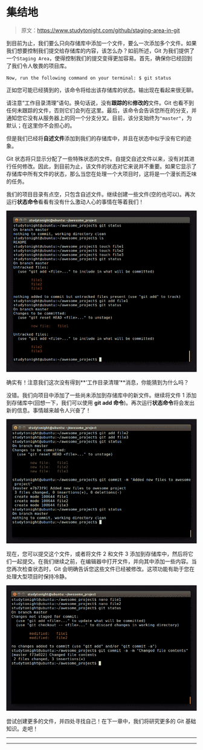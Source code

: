 # 集结地

> 原文：<https://www.studytonight.com/github/staging-area-in-git>

到目前为止，我们要么只向存储库中添加一个文件，要么一次添加多个文件。如果我们想要控制我们提交给存储库的内容，该怎么办？如前所述，Git 为我们提供了一个`Staging Area`，使得控制我们的提交变得更加容易。首先，确保你已经回到了我们令人敬畏的项目库。

```
Now, run the following command on your terminal: $ git status
```

正如您可能已经猜到的，该命令将给出该存储库的状态。输出现在看起来很无聊。

请注意“工作目录清理”语句。换句话说，没有**跟踪的**和**修改的**文件。Git 也看不到任何未跟踪的文件，否则它们会列在这里。最后，该命令会告诉您所在的分支，并通知您它没有从服务器上的同一个分支分叉。目前，该分支始终为`"master"`，为默认；在这里你不会担心的。

但是我们已经将**自述文件**添加到我们的存储库中，并且在状态中似乎没有它的迹象。

Git 状态将只显示分配了一些特殊状态的文件。自提交自述文件以来，没有对其进行任何修改。因此，到目前为止，该文件的状态对它来说并不重要。如果它显示了存储库中所有文件的状态，那么当您在处理一个大项目时，这将是一个漫长而乏味的任务。

我们的项目目录有点空，只包含自述文件。继续创建一些文件(空的也可以)。再次运行**状态命令**看看有没有什么激动人心的事情在等着我们！

![Staging Area in GIT](img/2c9571fa5b7c1de8b7ba6b93fa2519ab.png)

确实有！注意我们这次没有得到**‘工作目录清理’**消息，你能猜到为什么吗？

没错。我们向项目中添加了一些尚未添加到存储库中的新文件。继续将文件 1 添加到存储库中(回想一下，我们可以使用 **git add 命令**)。再次运行**状态命令**将会发出新的信息。事情越来越令人兴奋了！

![Staging Area in GIT](img/288df96792f15593b78e44570f19303f.png)

现在，您可以提交这个文件，或者将文件 2 和文件 3 添加到存储库中，然后将它们一起提交。在我们继续之前，在编辑器中打开文件，并向其中添加一些内容。当您再次检查状态时，Git 会明确告诉您这些文件已经被修改。这项功能有助于您在处理大型项目时保持冷静。

![Staging Area in GIT](img/44ea67ab16bf6ce01f669a3eedf7ca3c.png)

尝试创建更多的文件，并四处寻找自己！在下一章中，我们将研究更多的 Git 基础知识。走吧！

* * *

* * *